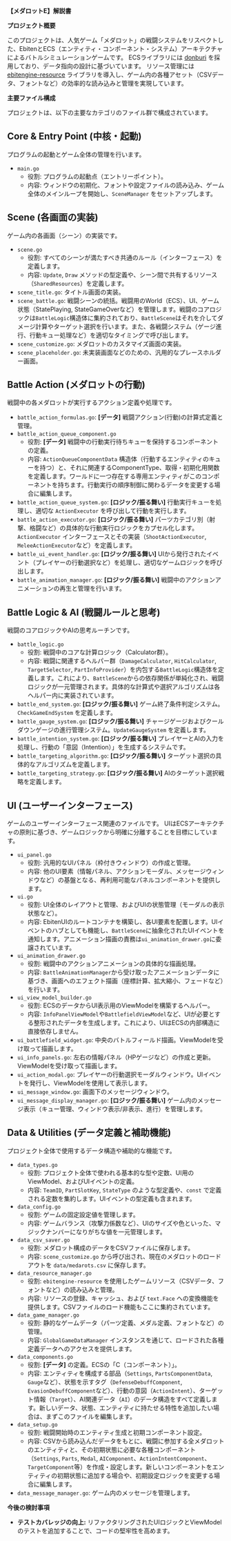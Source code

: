 **【メダロットE】解説書**

**プロジェクト概要**

このプロジェクトは、人気ゲーム「メダロット」の戦闘システムをリスペクトした、EbitenとECS（エンティティ・コンポーネント・システム）アーキテクチャによるバトルシミュレーションゲームです。
ECSライブラリには [donburi](https://github.com/yohamta/donburi) を採用しており、データ指向の設計に基づいています。
リソース管理には [ebitengine-resource](https://github.com/quasilyte/ebitengine-resource) ライブラリを導入し、ゲーム内の各種アセット（CSVデータ、フォントなど）の効率的な読み込みと管理を実現しています。

**主要ファイル構成**

プロジェクトは、以下の主要なカテゴリのファイル群で構成されています。

Core & Entry Point (中核・起動)
-----------------------------

プログラムの起動とゲーム全体の管理を行います。

*   `main.go`
    *   役割: プログラムの起動点（エントリーポイント）。
    *   内容: ウィンドウの初期化、フォントや設定ファイルの読み込み、ゲーム全体のメインループを開始し、`SceneManager` をセットアップします。

Scene (各画面の実装)
-------------------

ゲーム内の各画面（シーン）の実装です。

*   `scene.go`
    *   役割: すべてのシーンが満たすべき共通のルール（インターフェース）を定義します。
    *   内容: `Update`, `Draw` メソッドの型定義や、シーン間で共有するリソース（`SharedResources`）を定義します。
*   `scene_title.go`: タイトル画面の実装。
*   `scene_battle.go`: 戦闘シーンの統括。戦闘用のWorld（ECS）、UI、ゲーム状態（StatePlaying, StateGameOverなど）を管理します。戦闘のコアロジックは`BattleLogic`構造体に集約されており、`BattleScene`はそれを介してダメージ計算やターゲット選択を行います。また、各戦闘システム（ゲージ進行、行動キュー処理など）を適切なタイミングで呼び出します。
*   `scene_customize.go`: メダロットのカスタマイズ画面の実装。
*   `scene_placeholder.go`: 未実装画面などのための、汎用的なプレースホルダー画面。

Battle Action (メダロットの行動)
---------------------------------------

戦闘中の各メダロットが実行するアクション定義や処理です。

*   `battle_action_formulas.go`: **[データ]** 戦闘アクション(行動)の計算式定義と管理。
*   `battle_action_queue_component.go`
    *   役割: **[データ]** 戦闘中の行動実行待ちキューを保持するコンポーネントの定義。
    *   内容: `ActionQueueComponentData` 構造体（行動するエンティティのキューを持つ）と、それに関連するComponentType、取得・初期化用関数を定義します。ワールドに一つ存在する専用エンティティがこのコンポーネントを持ちます。行動実行の順序制御に関わるデータを変更する場合に編集します。
*   `battle_action_queue_system.go`: **[ロジック/振る舞い]** 行動実行キューを処理し、適切な `ActionExecutor` を呼び出して行動を実行します。
*   `battle_action_executor.go`: **[ロジック/振る舞い]** パーツカテゴリ別（射撃、格闘など）の具体的な行動実行ロジックをカプセル化します。`ActionExecutor` インターフェースとその実装（`ShootActionExecutor`, `MeleeActionExecutor`など）を定義します。
*   `battle_ui_event_handler.go`: **[ロジック/振る舞い]** UIから発行されたイベント（プレイヤーの行動選択など）を処理し、適切なゲームロジックを呼び出します。
*   `battle_animation_manager.go`: **[ロジック/振る舞い]** 戦闘中のアクションアニメーションの再生と管理を行います。

Battle Logic & AI (戦闘ルールと思考)
---------------------------------

戦闘のコアロジックやAIの思考ルーチンです。

*   `battle_logic.go`
    *   役割: 戦闘中のコアな計算ロジック（Calculator群）。
    *   内容: 戦闘に関連するヘルパー群（`DamageCalculator`, `HitCalculator`, `TargetSelector`, `PartInfoProvider`）を内包する`BattleLogic`構造体を定義します。これにより、`BattleScene`からの依存関係が単純化され、戦闘ロジックが一元管理されます。具体的な計算式や選択アルゴリズムは各ヘルパー内に実装されています。
*   `battle_end_system.go`: **[ロジック/振る舞い]** ゲーム終了条件判定システム。`CheckGameEndSystem` を定義します。
*   `battle_gauge_system.go`: **[ロジック/振る舞い]** チャージゲージおよびクールダウンゲージの進行管理システム。`UpdateGaugeSystem` を定義します。
*   `battle_intention_system.go`: **[ロジック/振る舞い]** プレイヤーとAIの入力を処理し、行動の「意図（Intention）」を生成するシステムです。
*   `battle_targeting_algorithm.go`: **[ロジック/振る舞い]** ターゲット選択の具体的なアルゴリズムを定義します。
*   `battle_targeting_strategy.go`: **[ロジック/振る舞い]** AIのターゲット選択戦略を定義します。

UI (ユーザーインターフェース)
-----------------------

ゲームのユーザーインターフェース関連のファイルです。
UIはECSアーキテクチャの原則に基づき、ゲームロジックから明確に分離することを目標にしています。

*   `ui_panel.go`
    *   役割: 汎用的なUIパネル（枠付きウィンドウ）の作成と管理。
    *   内容: 他のUI要素（情報パネル、アクションモーダル、メッセージウィンドウなど）の基盤となる、再利用可能なパネルコンポーネントを提供します。
*   `ui.go`
    *   役割: UI全体のレイアウトと管理、およびUIの状態管理（モーダルの表示状態など）。
    *   内容: EbitenUIのルートコンテナを構築し、各UI要素を配置します。UIイベントのハブとしても機能し、`BattleScene`に抽象化されたUIイベントを通知します。アニメーション描画の責務は`ui_animation_drawer.go`に委譲されています。
*   `ui_animation_drawer.go`
    *   役割: 戦闘中のアクションアニメーションの具体的な描画処理。
    *   内容: `BattleAnimationManager`から受け取ったアニメーションデータに基づき、画面へのエフェクト描画（座標計算、拡大縮小、フェードなど）を行います。
*   `ui_view_model_builder.go`
    *   役割: ECSのデータからUI表示用のViewModelを構築するヘルパー。
    *   内容: `InfoPanelViewModel`や`BattlefieldViewModel`など、UIが必要とする整形されたデータを生成します。これにより、UIはECSの内部構造に直接依存しません。
*   `ui_battlefield_widget.go`: 中央のバトルフィールド描画。ViewModelを受け取って描画します。
*   `ui_info_panels.go`: 左右の情報パネル（HPゲージなど）の作成と更新。ViewModelを受け取って描画します。
*   `ui_action_modal.go`: プレイヤーの行動選択モーダルウィンドウ。UIイベントを発行し、ViewModelを使用して表示します。
*   `ui_message_window.go`: 画面下のメッセージウィンドウ。
*   `ui_message_display_manager.go`: **[ロジック/振る舞い]** ゲーム内のメッセージ表示（キュー管理、ウィンドウ表示/非表示、進行）を管理します。

Data & Utilities (データ定義と補助機能)
------------------------------------

プロジェクト全体で使用するデータ構造や補助的な機能です。

*   `data_types.go`
    *   役割: プロジェクト全体で使われる基本的な型や定数、UI用のViewModel、およびUIイベントの定義。
    *   内容: `TeamID`, `PartSlotKey`, `StateType` のような型定義や、`const` で定義される定数を集約します。UIイベントの型定義も含まれます。
*   `data_config.go`
    *   役割: ゲームの固定設定値を管理します。
    *   内容: ゲームバランス（攻撃力係数など）、UIのサイズや色といった、マジックナンバーになりがちな値を一元管理します。
*   `data_csv_saver.go`
    *   役割: メダロット構成のデータをCSVファイルに保存します。
    *   内容: `scene_customize.go` から呼び出され、現在のメダロットのロードアウトを `data/medarots.csv` に保存します。
*   `data_resource_manager.go`
    *   役割: `ebitengine-resource` を使用したゲームリソース（CSVデータ、フォントなど）の読み込みと管理。
    *   内容: リソースの登録、キャッシュ、および `text.Face` への変換機能を提供します。CSVファイルのロード機能もここに集約されています。
*   `data_game_manager.go`
    *   役割: 静的なゲームデータ（パーツ定義、メダル定義、フォントなど）の管理。
    *   内容: `GlobalGameDataManager` インスタンスを通じて、ロードされた各種定義データへのアクセスを提供します。
*   `data_components.go`
    *   役割: **[データ]** の定義。ECSの「C（コンポーネント）」。
    *   内容: エンティティを構成する部品（`Settings`, `PartsComponentData`, `Gauge`など）、状態を示すタグ（`DefenseDebuffComponent`, `EvasionDebuffComponent`など）、行動の意図（`ActionIntent`）、ターゲット情報（`Target`）、AI関連データ（`AI`）のデータ構造をすべて定義します。新しいデータ、状態、エンティティに持たせる特性を追加したい場合は、まずこのファイルを編集します。
*   `data_setup.go`
    *   役割: 戦闘開始時のエンティティ生成と初期コンポーネント設定。
    *   内容: CSVから読み込んだデータをもとに、戦闘に参加する全メダロットのエンティティと、その初期状態に必要な各種コンポーネント（`Settings`, `Parts`, `Medal`, `AIComponent`、`ActionIntentComponent`、`TargetComponent`等）を作成・設定します。新しいコンポーネントをエンティティの初期状態に追加する場合や、初期設定ロジックを変更する場合に編集します。
*   `data_message_manager.go`: ゲーム内のメッセージを管理します。

	
**今後の検討事項**
*   **テストカバレッジの向上:** リファクタリングされたUIロジックとViewModelのテストを追加することで、コードの堅牢性を高めます。

